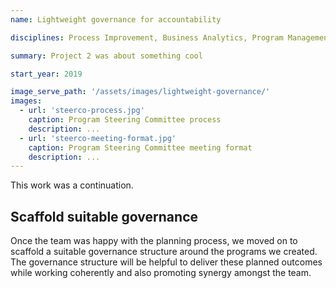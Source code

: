 ```yaml
---
name: Lightweight governance for accountability

disciplines: Process Improvement, Business Analytics, Program Management

summary: Project 2 was about something cool

start_year: 2019

image_serve_path: '/assets/images/lightweight-governance/'
images:
  - url: 'steerco-process.jpg'
    caption: Program Steering Committee process
    description: ...
  - url: 'steerco-meeting-format.jpg'
    caption: Program Steering Committee meeting format
    description: ...
---
```

This work was a continuation. 

## Scaffold suitable governance
Once the team was happy with the planning process, we moved on to scaffold a suitable governance structure around the programs we created. The governance structure will be helpful to deliver these planned outcomes while working coherently and also promoting synergy amongst the team.
